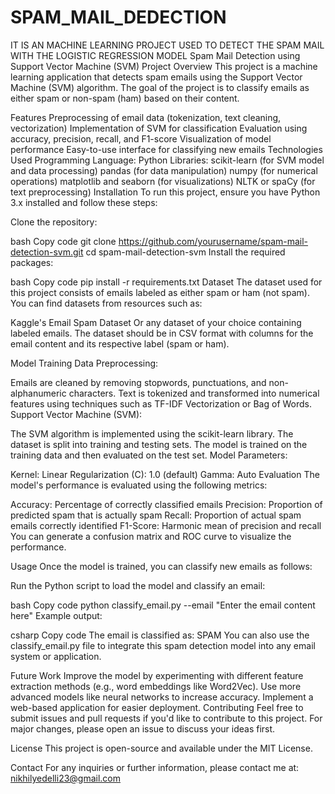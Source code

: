 # SPAM_MAIL_DEDECTION
IT IS AN MACHINE LEARNING PROJECT USED TO DETECT THE SPAM MAIL WITH THE LOGISTIC REGRESSION MODEL 
Spam Mail Detection using Support Vector Machine (SVM)
Project Overview
This project is a machine learning application that detects spam emails using the Support Vector Machine (SVM) algorithm. The goal of the project is to classify emails as either spam or non-spam (ham) based on their content.

Features
Preprocessing of email data (tokenization, text cleaning, vectorization)
Implementation of SVM for classification
Evaluation using accuracy, precision, recall, and F1-score
Visualization of model performance
Easy-to-use interface for classifying new emails
Technologies Used
Programming Language: Python
Libraries:
scikit-learn (for SVM model and data processing)
pandas (for data manipulation)
numpy (for numerical operations)
matplotlib and seaborn (for visualizations)
NLTK or spaCy (for text preprocessing)
Installation
To run this project, ensure you have Python 3.x installed and follow these steps:

Clone the repository:

bash
Copy code
git clone https://github.com/yourusername/spam-mail-detection-svm.git
cd spam-mail-detection-svm
Install the required packages:

bash
Copy code
pip install -r requirements.txt
Dataset
The dataset used for this project consists of emails labeled as either spam or ham (not spam). You can find datasets from resources such as:

Kaggle's Email Spam Dataset
Or any dataset of your choice containing labeled emails.
The dataset should be in CSV format with columns for the email content and its respective label (spam or ham).

Model Training
Data Preprocessing:

Emails are cleaned by removing stopwords, punctuations, and non-alphanumeric characters.
Text is tokenized and transformed into numerical features using techniques such as TF-IDF Vectorization or Bag of Words.
Support Vector Machine (SVM):

The SVM algorithm is implemented using the scikit-learn library.
The dataset is split into training and testing sets.
The model is trained on the training data and then evaluated on the test set.
Model Parameters:

Kernel: Linear
Regularization (C): 1.0 (default)
Gamma: Auto
Evaluation
The model's performance is evaluated using the following metrics:

Accuracy: Percentage of correctly classified emails
Precision: Proportion of predicted spam that is actually spam
Recall: Proportion of actual spam emails correctly identified
F1-Score: Harmonic mean of precision and recall
You can generate a confusion matrix and ROC curve to visualize the performance.

Usage
Once the model is trained, you can classify new emails as follows:

Run the Python script to load the model and classify an email:

bash
Copy code
python classify_email.py --email "Enter the email content here"
Example output:

csharp
Copy code
The email is classified as: SPAM
You can also use the classify_email.py file to integrate this spam detection model into any email system or application.

Future Work
Improve the model by experimenting with different feature extraction methods (e.g., word embeddings like Word2Vec).
Use more advanced models like neural networks to increase accuracy.
Implement a web-based application for easier deployment.
Contributing
Feel free to submit issues and pull requests if you'd like to contribute to this project. For major changes, please open an issue to discuss your ideas first.

License
This project is open-source and available under the MIT License.

Contact
For any inquiries or further information, please contact me at: nikhilyedelli23@gmail.com

